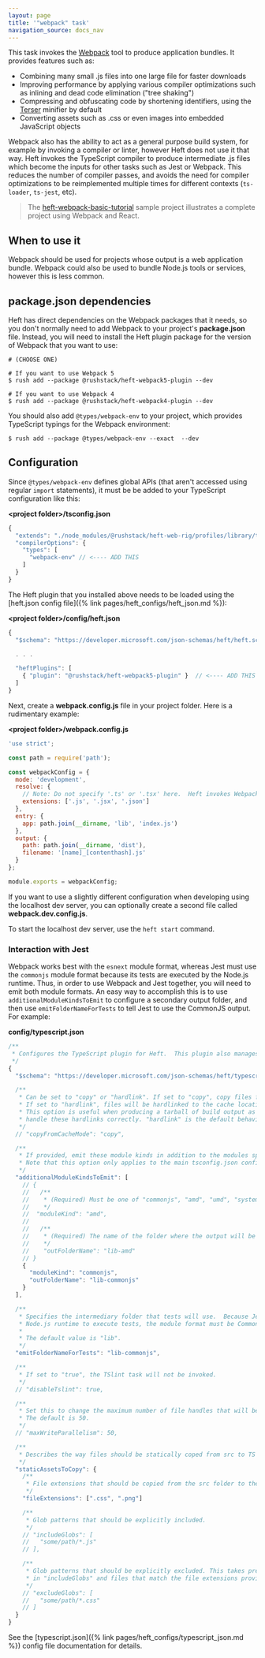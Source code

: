 ```yaml
---
layout: page
title: '"webpack" task'
navigation_source: docs_nav
---
```


<!-- No we are not going to use branded capitalization like "webpack" or "npm". ;-) -->

This task invokes the [Webpack](https://webpack.js.org/) tool to produce application bundles.  It provides features such as:

- Combining many small .js files into one large file for faster downloads
- Improving performance by applying various compiler optimizations such as inlining and dead code elimination ("tree shaking")
- Compressing and obfuscating code by shortening identifiers, using the [Terser](https://terser.org/) minifier by default
- Converting assets such as .css or even images into embedded JavaScript objects

Webpack also has the ability to act as a general purpose build system, for example by invoking a compiler or linter, however Heft does not use it that way.  Heft invokes the TypeScript compiler to produce intermediate .js files which become the inputs for other tasks such as Jest or Webpack.  This reduces the number of compiler passes, and avoids the need for compiler optimizations to be reimplemented multiple times for different contexts (`ts-loader`, `ts-jest`, etc).

> The [heft-webpack-basic-tutorial](https://github.com/microsoft/rushstack/tree/master/tutorials/heft-webpack-basic-tutorial) sample project illustrates a complete project using Webpack and React.


## When to use it

Webpack should be used for projects whose output is a web application bundle.  Webpack could also be used to bundle Node.js tools or services, however this is less common.


## package.json dependencies

Heft has direct dependencies on the Webpack packages that it needs, so you don't normally need to add Webpack to your project's **package.json** file.  Instead, you will need to install the Heft plugin package for the version of Webpack that you want to use:

```shell
# (CHOOSE ONE)

# If you want to use Webpack 5
$ rush add --package @rushstack/heft-webpack5-plugin --dev

# If you want to use Webpack 4
$ rush add --package @rushstack/heft-webpack4-plugin --dev
```

You should also add `@types/webpack-env` to your project, which provides TypeScript typings for the Webpack environment:

```shell
$ rush add --package @types/webpack-env --exact  --dev
```


## Configuration

Since `@types/webpack-env` defines global APIs (that aren't accessed using regular `import` statements), it must
be be added  to your TypeScript configuration like this:

**&lt;project folder&gt;/tsconfig.json**
```js
{
  "extends": "./node_modules/@rushstack/heft-web-rig/profiles/library/tsconfig-base.json",
  "compilerOptions": {
    "types": [
      "webpack-env" // <---- ADD THIS
    ]
  }
}
```

The Heft plugin that you installed above needs to be loaded using the [heft.json config file]({% link pages/heft_configs/heft_json.md %}):

**&lt;project folder&gt;/config/heft.json**
```js
{
  "$schema": "https://developer.microsoft.com/json-schemas/heft/heft.schema.json",

  . . .

  "heftPlugins": [
    { "plugin": "@rushstack/heft-webpack5-plugin" }  // <---- ADD THIS
  ]
}
```

Next, create a **webpack.config.js** file in your project folder.  Here is a rudimentary example:

**&lt;project folder&gt;/webpack.config.js**
```js
'use strict';

const path = require('path');

const webpackConfig = {
  mode: 'development',
  resolve: {
    // Note: Do not specify '.ts' or '.tsx' here.  Heft invokes Webpack as a post-process after the compiler.
    extensions: ['.js', '.jsx', '.json']
  },
  entry: {
    app: path.join(__dirname, 'lib', 'index.js')
  },
  output: {
    path: path.join(__dirname, 'dist'),
    filename: '[name]_[contenthash].js'
  }
};

module.exports = webpackConfig;
```

If you want to use a slightly different configuration when developing using the localhost dev server, you can optionally create a second file called  **webpack.dev.config.js**.

To start the localhost dev server, use the `heft start` command.


### Interaction with Jest

Webpack works best with the `esnext` module format, whereas Jest must use the `commonjs` module format because its tests are executed by the Node.js runtime.  Thus, in order to use Webpack and Jest together, you will need to emit both module formats.  An easy way to accomplish this is to use `additionalModuleKindsToEmit` to configure a secondary output folder, and then use `emitFolderNameForTests` to tell Jest to use the CommonJS output.  For example:

**config/typescript.json**
```js
/**
 * Configures the TypeScript plugin for Heft.  This plugin also manages linting.
 */
{
  "$schema": "https://developer.microsoft.com/json-schemas/heft/typescript.schema.json",

  /**
   * Can be set to "copy" or "hardlink". If set to "copy", copy files from cache.
   * If set to "hardlink", files will be hardlinked to the cache location.
   * This option is useful when producing a tarball of build output as TAR files don't
   * handle these hardlinks correctly. "hardlink" is the default behavior.
   */
  // "copyFromCacheMode": "copy",

  /**
   * If provided, emit these module kinds in addition to the modules specified in the tsconfig.
   * Note that this option only applies to the main tsconfig.json configuration.
   */
  "additionalModuleKindsToEmit": [
    // {
    //   /**
    //    * (Required) Must be one of "commonjs", "amd", "umd", "system", "es2015", "esnext"
    //    */
    //  "moduleKind": "amd",
    //
    //   /**
    //    * (Required) The name of the folder where the output will be written.
    //    */
    //    "outFolderName": "lib-amd"
    // }
    {
      "moduleKind": "commonjs",
      "outFolderName": "lib-commonjs"
    }
  ],

  /**
   * Specifies the intermediary folder that tests will use.  Because Jest uses the
   * Node.js runtime to execute tests, the module format must be CommonJS.
   *
   * The default value is "lib".
   */
  "emitFolderNameForTests": "lib-commonjs",

  /**
   * If set to "true", the TSlint task will not be invoked.
   */
  // "disableTslint": true,

  /**
   * Set this to change the maximum number of file handles that will be opened concurrently for writing.
   * The default is 50.
   */
  // "maxWriteParallelism": 50,

  /**
   * Describes the way files should be statically coped from src to TS output folders
   */
  "staticAssetsToCopy": {
    /**
     * File extensions that should be copied from the src folder to the destination folder(s).
     */
    "fileExtensions": [".css", ".png"]

    /**
     * Glob patterns that should be explicitly included.
     */
    // "includeGlobs": [
    //   "some/path/*.js"
    // ],

    /**
     * Glob patterns that should be explicitly excluded. This takes precedence over globs listed
     * in "includeGlobs" and files that match the file extensions provided in "fileExtensions".
     */
    // "excludeGlobs": [
    //   "some/path/*.css"
    // ]
  }
}
```

See the [typescript.json]({% link pages/heft_configs/typescript_json.md %}) config file documentation for details.

